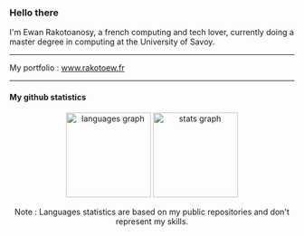 ### Hello there 

 I'm Ewan Rakotoanosy, a french computing and tech lover, currently doing a master degree in computing at the University of Savoy.
 
 ---
 
 My portfolio : www.rakotoew.fr
 
 ---

#### My github statistics
<div align="center" layout="flex">
  <img src="https://github-readme-stats.vercel.app/api/top-langs?hide_title=true&layout=compact&langs_count=5&theme=tokyonight&hide_border=true&username=rakotoew" height="150" alt="languages graph"/>
  <img src="https://github-readme-stats.vercel.app/api?hide_title=true&layout=compact&hide_rank=false&show_icons=true&include_all_commits=true&count_private=true&disable_animations=false&theme=tokyonight&hide_border=true&username=rakotoew" height="150" alt="stats graph"/>
</div>
<p  align="center">Note : Languages statistics are based on my public repositories and don't represent my skills.</p>
